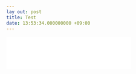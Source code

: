 ```yaml
---
lay out: post
title: Test
date: 13:53:34.000000000 +09:00
---
```

<iframe frameborder="no" border="0" marginwidth="0" marginheight="0" width=330 height=86 src="//music.163.com/outchain/player?type=2&id=31445772&auto=1&height=66"></iframe>
